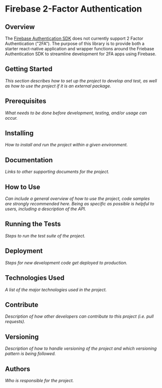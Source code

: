 # Firebase 2-Factor Authentication

## Overview

The [Firebase Authentication SDK](https://firebase.google.com/docs/auth) does not currently support 2 Factor Authentication ("2FA"). The purpose of this library is to provide both a starter react-native application and wrapper functions around the Friebase Authentication SDK to streamline development for 2FA apps using Firebase.

## Getting Started

_This section describes how to set up the project to develop and test, as well as how to use the project if it is an external package._

## Prerequisites

_What needs to be done before development, testing, and/or usage can occur._

## Installing

_How to install and run the project within a given environment._

## Documentation

_Links to other supporting documents for the project._

## How to Use

_Can include a general overview of how to use the project, code samples are strongly recommended here. Being as specific as possible is helpful to users, including a description of the API._

## Running the Tests

_Steps to run the test suite of the project._

## Deployment

_Steps for new development code get deployed to production._

## Technologies Used

_A list of the major technologies used in the project._

## Contribute

_Description of how other developers can contribute to this project (i.e. pull requests)._

## Versioning

_Description of how to handle versioning of the project and which versioning pattern is being followed._

## Authors

_Who is responsible for the project._
